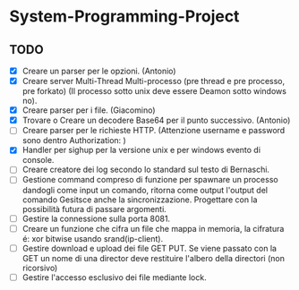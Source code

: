 # System-Programming-Project

## TODO
- [x] Creare un parser per le opzioni. (Antonio)
- [x] Creare server Multi-Thread Multi-processo (pre thread e pre processo, pre forkato) (Il processo sotto unix deve essere Deamon sotto windows no).
- [x] Creare parser per i file. (Giacomino)
- [x] Trovare o Creare un decodere Base64 per il punto successivo. (Antonio)
- [ ] Creare parser per le richieste HTTP. (Attenzione username e password sono dentro Authorization: )
- [x] Handler per sighup per la versione unix e per windows evento di console.
- [ ] Creare creatore dei log secondo lo standard sul testo di Bernaschi.
- [ ] Gestione command compreso di funzione per spawnare un processo dandogli come input un comando, ritorna come output l'output del comando Gesitsce anche la sincronizzazione. Progettare con la possibilità futura di passare argomenti.
- [ ] Gestire la connessione sulla porta 8081.
- [ ] Creare un funzione che cifra un file che mappa in memoria, la cifratura é: xor bitwise usando srand(ip-client).
- [ ] Gestire download e upload dei file GET PUT. Se viene passato con la GET un nome di una director deve restituire l'albero della directori (non ricorsivo)
- [ ] Gestire l'accesso esclusivo dei file mediante lock.
